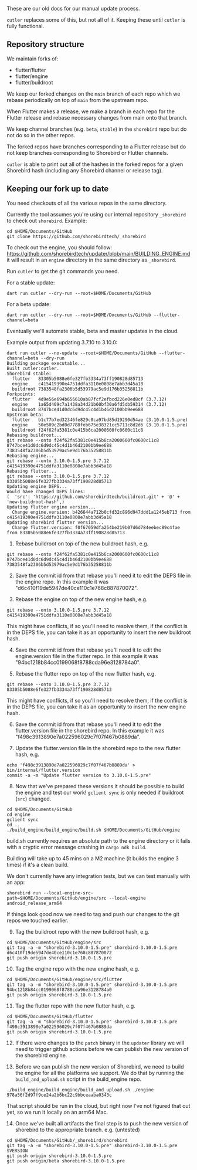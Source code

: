These are our old docs for our manual update process.

`cutler` replaces some of this, but not all of it. Keeping these until
`cutler` is fully functional.

## Repository structure

We maintain forks of:
* flutter/flutter
* flutter/engine
* flutter/buildroot

We keep our forked changes on the `main` branch of each repo which we rebase
periodically on top of `main` from the upstream repo.

When Flutter makes a release, we make a branch in each repo for the Flutter
release and rebase necessary changes from main onto that branch.

We keep channel branches (e.g. `beta`, `stable`) in the `shorebird` repo but
do not do so in the other repos.

The forked repos have branches corresponding to a Flutter release but do not
keep branches corresponding to Shorebird or Flutter channels.

`cutler` is able to print out all of the hashes in the forked repos for a given
Shorebird hash (including any Shorebird channel or release tag).

## Keeping our fork up to date

You need checkouts of all the various repos in the same directory.

Currently the tool assumes you're using our internal repository `_shorebird`
to check out `shorebird`.  Example:
```
cd $HOME/Documents/GitHub
git clone https://github.com/shorebirdtech/_shorebird
```
To check out the engine, you should follow:
https://github.com/shorebirdtech/updater/blob/main/BUILDING_ENGINE.md
it will result in an `engine` directory in the same directory as `_shorebird`.

Run `cutler` to get the git commands you need.

For a stable update:
```
dart run cutler --dry-run --root=$HOME/Documents/GitHub
```

For a beta update:
```
dart run cutler --dry-run --root=$HOME/Documents/GitHub --flutter-channel=beta
```

Eventually we'll automate stable, beta and master updates in the cloud.

Example output from updating 3.7.10 to 3.10.0:

```
dart run cutler --no-update --root=$HOME/Documents/GitHub --flutter-channel=beta --dry-run
Building package executable... 
Built cutler:cutler.
Shorebird stable:
  flutter   83305b5088e6fe327fb3334a73ff190828d85713
  engine    c415419390e4751ddfa3110e0808e7abb3d45a18
  buildroot 7383548fa2306b5d53979ac5e9d176b35258811b
Forkpoints:
  flutter   4d9e56e694b656610ab87fcf2efbcd226e0ed8cf (3.7.12)
  engine    1a65d409c7a1438a34d21b60bf30a6fd5db59314 (3.7.12)
  buildroot 8747bce41d0dc6d9dc45c4d1b46d2100bb9ee688
Upstream beta:
  flutter   b1c77b7ed32346fe829c0ca97bd85d19290d54ae (3.10.0-1.5.pre)
  engine    50e509c2bd0d7788feb675e38321cc5711c8d2d6 (3.10.0-1.5.pre)
  buildroot f24f62fa5381c0e415b6ca2000600fc0600c11c8
Rebasing buildroot...
git rebase --onto f24f62fa5381c0e415b6ca2000600fc0600c11c8 8747bce41d0dc6d9dc45c4d1b46d2100bb9ee688 7383548fa2306b5d53979ac5e9d176b35258811b
Rebasing engine...
git rebase --onto 3.10.0-1.5.pre 3.7.12 c415419390e4751ddfa3110e0808e7abb3d45a18
Rebasing flutter...
git rebase --onto 3.10.0-1.5.pre 3.7.12 83305b5088e6fe327fb3334a73ff190828d85713
Updating engine DEPS...
Would have changed DEPS lines:
(  'src': 'https://github.com/shorebirdtech/buildroot.git' + '@' + 'new-buildroot-hash',)
Updating flutter engine version...
  Change engine.version: b426644a712b0cfd32c896d947ddd1a1245eb713 from c415419390e4751ddfa3110e0808e7abb3d45a18
Updating shorebird flutter version...
  Change flutter.version: f0f67059dfa254be219b07d6d784eebec89c4fae from 83305b5088e6fe327fb3334a73ff190828d85713
```


1. Rebase buildroot on top of the new buildroot hash, e.g.
```
git rebase --onto f24f62fa5381c0e415b6ca2000600fc0600c11c8 8747bce41d0dc6d9dc45c4d1b46d2100bb9ee688 7383548fa2306b5d53979ac5e9d176b35258811b
```
2. Save the commit id from that rebase you'll need it to edit the DEPS file in
the engine repo.  In this example it was "d6c410f19de5947de40ce110c1e768c887870072".

3. Rebase the engine on top of the new engine hash, e.g.
```
git rebase --onto 3.10.0-1.5.pre 3.7.12 c415419390e4751ddfa3110e0808e7abb3d45a18
```
This might have conflicts, if so you'll need to resolve them, if the conflict
is in the DEPS file, you can take it as an opportunity to insert the new
buildroot hash.

4. Save the commit id from that rebase you'll need it to edit the engine.version
file in the flutter repo.  In this example it was "94bc1218b84cc0199068f8788cda96e3128784a0".

5. Rebase the flutter repo on top of the new flutter hash, e.g.
```
git rebase --onto 3.10.0-1.5.pre 3.7.12 83305b5088e6fe327fb3334a73ff190828d85713
```
This might have conflicts, if so you'll need to resolve them, if the conflict
is in the DEPS file, you can take it as an opportunity to insert the new
engine hash.

6. Save the commit id from that rebase you'll need it to edit the flutter.version
file in the shorebird repo.  In this example it was "f498c3913890e7a022596029c7f07f467b0889da".

7. Update the flutter.version file in the shorebird repo to the new flutter
hash, e.g.
```
echo 'f498c3913890e7a022596029c7f07f467b0889da' > bin/internal/flutter.version
commit -a -m "Update flutter version to 3.10.0-1.5.pre"
```

8. Now that we've prepared these versions it should be possible to build the
   engine and test our work!
   `gclient sync` is only needed if buildroot (`src`) changed.
```
cd $HOME/Documents/GitHub
cd engine
gclient sync
cd ..
./build_engine/build_engine/build.sh $HOME/Documents/GitHub/engine
```
build.sh currently requires an absolute path to the engine directory or it fails
with a cryptic error message crashing in `cargo ndk build`.

Building will take up to 45 mins on a M2 machine (it builds the engine 3 times)
if it's a clean build.

We don't currently have any integration tests, but we can test manually with an
app:
```
shorebird run --local-engine-src-path=$HOME/Documents/GitHub/engine/src --local-engine android_release_arm64
```

If things look good now we need to tag and push our changes to the git repos
we touched earlier.

9. Tag the buildroot repo with the new buildroot hash, e.g.
```
cd $HOME/Documents/GitHub/engine/src
git tag -a -m "shorebird-3.10.0-1.5.pre" shorebird-3.10.0-1.5.pre d6c410f19de5947de40ce110c1e768c887870072
git push origin shorebird-3.10.0-1.5.pre
```

10. Tag the engine repo with the new engine hash, e.g.
```
cd $HOME/Documents/GitHub/engine/src/flutter
git tag -a -m "shorebird-3.10.0-1.5.pre" shorebird-3.10.0-1.5.pre 94bc1218b84cc0199068f8788cda96e3128784a0
git push origin shorebird-3.10.0-1.5.pre
```

11. Tag the flutter repo with the new flutter hash, e.g.
```
cd $HOME/Documents/GitHub/flutter
git tag -a -m "shorebird-3.10.0-1.5.pre" shorebird-3.10.0-1.5.pre f498c3913890e7a022596029c7f07f467b0889da
git push origin shorebird-3.10.0-1.5.pre
```

12. If there were changes to the `patch` binary in the `updater` library we
will need to trigger github actions before we can publish the new version of
the shorebird engine.

13. Before we can publish the new version of Shorebird, we need to build the
engine for all the platforms we support.  We do that by running the
`build_and_upload.sh` script in the build_engine repo.

```
./build_engine/build_engine/build_and_upload.sh ./engine 978a56f2d97f9ce24a2b6bc22c9bbceaaba0343c  
```

That script should be run in the cloud, but right now I've not figured that out
yet, so we run it locally on an arm64 Mac.

14. Once we've built all artifacts the final step is to push the new version
of shorebird to the appropriate branch.  e.g.
(untested)
```
cd $HOME/Documents/GitHub/_shorebird/shorebird
git tag -a -m "shorebird-3.10.0-1.5.pre" shorebird-3.10.0-1.5.pre $VERSION
git push origin shorebird-3.10.0-1.5.pre
git push origin/beta shorebird-3.10.0-1.5.pre
```